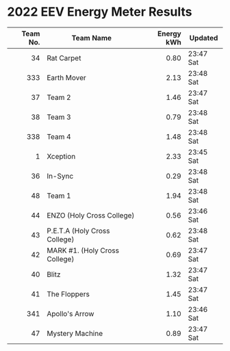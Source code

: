 # 2022 EEV Energy Meter Results
|Team No.|Team Name|Energy kWh|Updated|
|---:|---|---:|---|
|34|Rat Carpet|0.80|23:47 Sat|
|333|Earth Mover|2.13|23:48 Sat|
|37|Team 2|1.46|23:47 Sat|
|38|Team 3|0.79|23:48 Sat|
|338|Team 4|1.48|23:48 Sat|
|1|Xception|2.33|23:45 Sat|
|36|In-Sync|0.29|23:48 Sat|
|48|Team 1|1.94|23:48 Sat|
|44|ENZO (Holy Cross College)|0.56|23:46 Sat|
|43|P.E.T.A (Holy Cross College)|0.62|23:48 Sat|
|42|MARK #1. (Holy Cross College)|0.69|23:47 Sat|
|40|Blitz|1.32|23:47 Sat|
|41|The Floppers|1.45|23:47 Sat|
|341|Apollo's Arrow|1.10|23:46 Sat|
|47|Mystery Machine|0.89|23:47 Sat|
